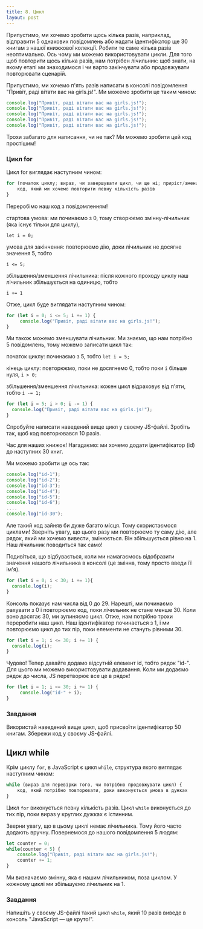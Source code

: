 ```yaml
---
title: 8. Цикл
layout: post
---
```


Припустимо, ми хочемо зробити щось кілька разів, наприклад, відправити 5 однакових повідомлень або надати ідентифікатор ще 30 книгам з нашої книжкової колекції. Робити те саме кілька разів неоптимально. Ось чому ми можемо використовувати цикли. Для того щоб повторити щось кілька разів, нам потрібен лічильник: щоб знати, на якому етапі ми знаходимося і чи варто закінчувати або продовжувати повторювати сценарій.

Припустимо, ми хочемо п'ять разів написати в консолі повідомлення "Привіт, раді вітати вас на girls.js!". Ми можемо зробити це таким чином:

```js
console.log("Привіт, раді вітати вас на girls.js!");
console.log("Привіт, раді вітати вас на girls.js!");
console.log("Привіт, раді вітати вас на girls.js!");
console.log("Привіт, раді вітати вас на girls.js!");
console.log("Привіт, раді вітати вас на girls.js!");
```

Трохи забагато для написання, чи не так? Ми можемо зробити цей код простішим!

### Цикл for

Цикл for виглядає наступним чином:

```js
for (початок циклу; вираз, чи завершувати цикл, чи ще ні; приріст/зменшення лічильника ) {
    код, який ми хочемо повторити певну кількість разів
}
```
Переробімо наш код з повідомленням!

стартова умова: ми починаємо з 0, тому створюємо змінну-лічильник \(яка існує тільки для циклу\),

`let i = 0;`

умова для закінчення: повторюємо дію, доки лічильник не досягне значення 5, тобто

`i <= 5;`

збільшення/зменшення лічильника: після кожного проходу циклу наш лічильник збільшується на одиницю, тобто

`i += 1`

Отже, цикл буде виглядати наступним чином:

```js
for (let i = 0; i <= 5; i += 1) { 
     console.log("Привіт, раді вітати вас на girls.js!");
}
```

Ми також можемо зменшувати лічильник. Ми знаємо, що нам потрібно 5 повідомлень, тому можемо записати цикл так:

початок циклу: починаємо з 5, тобто `let i = 5;`

кінець циклу: повторюємо, поки не досягнемо 0, тобто поки `i` більше нуля, `i > 0;`

збільшення/зменшення лічильника: кожен цикл відраховує від п'яти, тобто `i -= 1;`

```js
for (let i = 5; i > 0; i -= 1) {
  console.log("Привіт, раді вітати вас на girls.js!");  
}
```
Спробуйте написати наведений вище цикл у своєму JS-файлі. Зробіть так, щоб код повторювався 10 разів.

Час для наших книжок! Нагадаємо: ми хочемо додати ідентифікатор (id) до наступних 30 книг.

Ми можемо зробити це ось так:

```js
console.log("id-1");
console.log("id-2");
console.log("id-3");
console.log("id-4");
console.log("id-5");
console.log("id-6");
....
console.log("id-30");
```

Але такий код зайняв би дуже багато місця. Тому скористаємося циклами! Зверніть увагу, що цього разу ми повторюємо ту саму дію, але рядок, який ми хочемо вивести, змінюється. Він збільшується рівно на 1. Наш лічильник поводиться так само!

Подивіться, що відбувається, коли ми намагаємось відобразити значення нашого лічильника в консолі (це змінна, тому просто введи її ім'я).

```js
for (let i = 0; i < 30; i += 1){
  console.log(i);
}
```

Консоль показує нам числа від 0 до 29. Нарешті, ми починаємо рахувати з 0 і повторюємо код, поки лічильник не стане менше 30. Коли воно досягає 30, ми зупиняємо цикл. Отже, нам потрібно трохи переробити наш цикл. Наш ідентифікатор починається з 1, і ми повторюємо цикл до тих пір, поки елементи не стануть рівними 30.

```js
for (let i = 1; i <= 30; i += 1) {
  console.log(i);
}
```

Чудово! Тепер давайте додамо відсутній елемент id, тобто рядок "id-". Для цього ми можемо використовувати додавання. Коли ми додаємо рядок до числа, JS перетворює все це в рядок!

```js
for (let i = 1; i <= 30; i += 1) { 
     console.log("id-" + i);
}
```

### Завдання

Використай наведений вище цикл, щоб присвоїти ідентифікатор 50 книгам. Збережи код у своєму JS-файлі.

## Цикл while

Крім циклу `for`, в JavaScript є цикл `while`, структура якого виглядає наступним чином:

```js
while (вираз для перевірки того, чи потрібно продовжувати цикл) {
    код, який потрібно повторювати, доки виконується умова в дужках
}
```

Цикл `for` виконується певну кількість разів. Цикл `while` виконується до тих пір, поки вираз у круглих дужках є істинним.

Зверни увагу, що в цьому циклі немає лічильника. Тому його часто додають вручну. Повернемося до нашого повідомлення 5 людям:

```js
let counter = 0;
while(counter < 5) {
    console.log("Привіт, раді вітати вас на girls.js!");  
    counter += 1;
}
```

Ми визначаємо змінну, яка є нашим лічильником, поза циклом. У кожному циклі ми збільшуємо лічильник на 1.

### Завдання

Напишіть у своєму JS-файлі такий цикл `while`, який 10 разів виведе в консоль "JavaScript &mdash; це круто!".
